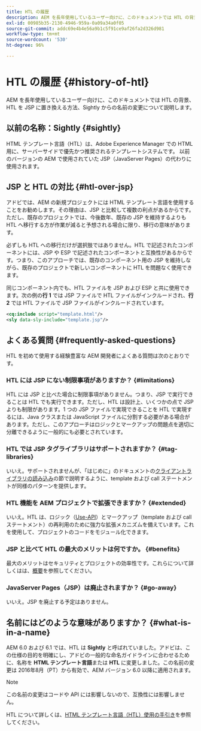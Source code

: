 ```yaml
---
title: HTL の履歴
description: AEM を長年使用しているユーザー向けに、このドキュメントでは HTL の背景、HTL を JSP に置き換える方法、Sightly からの名前の変更について説明します。
exl-id: 00985b35-2130-4946-959a-0a09a34a0f05
source-git-commit: addc69e4b4e56a9b1c5f91ce9af26fa2d326d981
workflow-type: tm+mt
source-wordcount: '530'
ht-degree: 96%

---
```



# HTL の履歴 {#history-of-htl}

AEM を長年使用しているユーザー向けに、このドキュメントでは HTL の背景、HTL を JSP に置き換える方法、Sightly からの名前の変更について説明します。

## 以前の名称：Sightly {#sightly}

HTML テンプレート言語（HTL）は、Adobe Experience Manager での HTML 用に、サーバーサイドで優先かつ推奨されるテンプレートシステムです。 以前のバージョンの AEM で使用されていた JSP（JavaServer Pages）の代わりに使用されます。

## JSP と HTL の対比 {#htl-over-jsp}

アドビでは、AEM の新規プロジェクトには HTML テンプレート言語を使用することをお勧めします。その理由は、JSP と比較して複数の利点があるからです。ただし、既存のプロジェクトでは、今後数年、既存の JSP を維持するよりも HTL へ移行する方が作業が減ると予想される場合に限り、移行の意味があります。

必ずしも HTL への移行だけが選択肢ではありません。HTL で記述されたコンポーネントには、JSP や ESP で記述されたコンポーネントと互換性があるからです。つまり、このアプローチでは、既存のコンポーネント用の JSP を維持しながら、既存のプロジェクトで新しいコンポーネントに HTL を問題なく使用できます。

同じコンポーネント内でも、HTL ファイルを JSP および ESP と共に使用できます。次の例の&#x200B;**行 1** では JSP ファイルで HTL ファイルがインクルードされ、**行 2** では HTL ファイルで JSP ファイルがインクルードされています。

```xml
<cq:include script="template.html"/>
<sly data-sly-include="template.jsp"/>
```

## よくある質問 {#frequently-asked-questions}

HTL を初めて使用する経験豊富な AEM 開発者によくある質問は次のとおりです。

### HTL には JSP にない制限事項がありますか？ {#limitations}

HTL には JSP と比べた場合に制限事項がありません。つまり、JSP で実行できることは HTL でも実行できます。ただし、HTL は設計上、いくつかの点で JSP よりも制限があります。1 つの JSP ファイルで実現できることを HTL で実現するには、Java クラスまたは JavaScript ファイルに分割する必要がある場合があります。ただし、このアプローチはロジックとマークアップの問題点を適切に分離できるように一般的にも必要とされています。

### HTL では JSP タグライブラリはサポートされますか？ {#tag-libraries}

いいえ。サポートされませんが、「はじめに」のドキュメントの[クライアントライブラリの読み込み](getting-started.md#loading-client-libraries)の節で説明するように、template および call ステートメントが同様のパターンを提供します。

### HTL 機能を AEM プロジェクトで拡張できますか？ {#extended}

いいえ。HTL は、ロジック（[Use-API](#use-api-for-accessing-logic)）とマークアップ（template および call ステートメント）の再利用のために強力な拡張メカニズムを備えています。これを使用して、プロジェクトのコードをモジュール化できます。

### JSP と比べて HTL の最大のメリットは何ですか。 {#benefits}

最大のメリットはセキュリティとプロジェクトの効率性です。これらについて詳しくはは、[概要](overview.md)を参照してください。

### JavaServer Pages（JSP）は廃止されますか？ {#go-away}

いいえ。JSP を廃止する予定はありません。

## 名前にはどのような意味がありますか？ {#what-is-in-a-name}

AEM 6.0 および 6.1 では、HTL は **Sightly** と呼ばれていました。アドビは、この仕様の目的を明確にし、アドビの一般的な命名ガイドラインに合わせるために、名称を **HTML テンプレート言語**&#x200B;または **HTL** に変更しました。この名前の変更は 2016年8月（PT）から有効で、AEM バージョン 6.0 以降に適用されます。

>[!NOTE]
>
>この名前の変更はコードや API には影響しないので、互換性には影響しません。

<!-- LINK IS 404
For more information, watch [this announcement video](https://helpx.adobe.com/experience-manager/how-to/announce-htl.html). -->

HTL について詳しくは、[HTML テンプレート言語（HTL）使用の手引き](overview.md)を参照してください。
